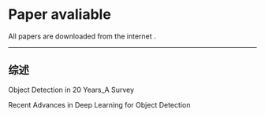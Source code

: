 # Paper avaliable
All papers are downloaded from the internet .

-------------------------------------------------
## 综述
Object Detection in 20 Years_A Survey

Recent Advances in Deep Learning for Object Detection